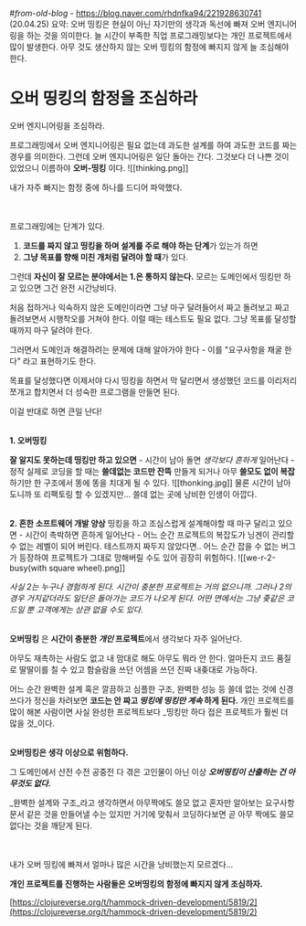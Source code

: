 ---
---
#_from-old-blog_ - https://blog.naver.com/rhdnfka94/221928630741 (20.04.25)
요약:
오버 띵킹은 현실이 아닌 자기만의 생각과 독선에 빠져 오버 엔지니어링을 하는 것을 의미한다.
늘 시간이 부족한 직업 프로그래밍보다는 개인 프로젝트에서 많이 발생한다.
아무 것도 생산하지 않는 오버 띵킹의 함정에 빠지지 않게 늘 조심해야 한다.

# 오버 띵킹의 함정을 조심하라

오버 엔지니어링을 조심하라.

프로그래밍에서 오버 엔지니어링은 필요 없는데 과도한 설계를 하여 과도한 코드를 짜는 경우를 의미한다.
그런데 오버 엔지니어링은 일단 돌아는 간다. 그것보다 더 나쁜 것이 있었으니
이름하야 **오버-띵킹** 이다.
![[thinking.png]]

내가 자주 빠지는 함정 중에 하나를 드디어 파악했다. 

\
\
프로그래밍에는 단계가 있다. 
1. **코드를 짜지 않고 띵킹을 하며 설계를 주로 해야 하는 단계**가 있는가 하면
2. **그냥 목표를 향해 미친 개처럼 달려야 할 때**가 있다.

그런데 **자신이 잘 모르는 분야에서는 1.은 통하지 않는다.**
모르는 도메인에서 띵킹만 하고 있으면 그건 완전 시간낭비다.

처음 접하거나 익숙하지 않은 도메인이라면 
그냥 마구 달려들어서 짜고 돌려보고 짜고 돌려보면서 시행착오를 거쳐야 한다.
이럴 때는 테스트도 필요 없다. 그냥 목표를 달성할 때까지 마구 달려야 한다.

그러면서 도메인과 해결하려는 문제에 대해 알아가야 한다 - 이를 "요구사항을 채굴 한다" 라고 표현하기도 한다.

목표를 달성했다면 이제서야 다시 띵킹을 하면서 
막 달리면서 생성했던 코드를 이리저리 쪼개고 합치면서 더 성숙한 프로그램을 만들면 된다.

이걸 반대로 하면 큰일 난다!
  

\
**1. 오버띵킹**

**잘 알지도 못하는데 띵킹만 하고 있으면** - 시간이 남아 돌면 _생각보다_ _흔하게_ 일어난다 - 
정작 실제로 코딩을 할 때는 **쓸데없는 코드만 잔뜩** 만들게 되거나
아무 **쓸모도 없이 복잡**하기만 한 구조에서 똥에 똥을 치대게 될 수 있다.
![[thonking.jpg]]
물론 시간이 남아도니까 또 리팩토링 할 수 있겠지만... 쓸데 없는 곳에 낭비한 인생이 아깝다.

\
**2. 흔한 소프트웨어 개발 양상**
띵킹을 하고 조심스럽게 설계해야할 때 마구 달리고 있으면 - 시간이 촉박하면 흔하게 일어난다 -
어느 순간 프로젝트의 복잡도가 닝겐이 관리할 수 없는 레벨이 되어 버린다.
테스트까지 짜두지 않았다면.. 어느 순간 잡을 수 없는 버그가 등장하여
프로젝트가 그대로 망해버릴 수도 있어 굉장히 위험하다.
![[we-r-2-busy(with square wheel).png]] 

*사실 2는 누구나 경험하게 된다. 시간이 충분한 프로젝트는 거의 없으니까.
그러나 2의 경우 거지같더라도 일단은 돌아가는 코드가 나오게 된다.
어떤 면에서는 그냥 좆같은 코드일 뿐 고객에게는 상관 없을 수도 있다.*

\
**오버띵킹** 은 **시간이 충분한 _개인_ 프로젝트**에서 생각보다 자주 일어난다.

아무도 재촉하는 사람도 없고 내 맘대로 해도 아무도 뭐라 안 한다.
얼마든지 코드 품질로 딸딸이를 칠 수 있고 함슬람을 쓰던 어셈을 쓰던 진짜 내좆대로 가능하다.

어느 순간 완벽한 설계 혹은 깔끔하고 심플한 구조, 완벽한 성능 등 쓸데 없는 것에 신경쓰다가
정신을 차려보면 **코드는 안 짜고 _띵킹에 띵킹만 계속_ 하게 된다.** 
개인 프로젝트를 많이 해본 사람이면 사실 완성한 프로젝트보다 _띵킹만 하다 접은 프로젝트가 훨씬 더 많을 것_이다.
  
\
**오버띵킹은 생각 이상으로 위험하다.** 

그 도메인에서 산전 수전 공중전 다 겪은 고인물이 아닌 이상 **_오버띵킹이 산출하는 건 아무것도 없다._**

_완벽한 설계와 구조_라고 생각하면서 
아무짝에도 쓸모 없고 혼자만 알아보는 요구사항 문서 같은 것을 만들어낼 수는 있지만
거기에 맞춰서 코딩하다보면 곧 아무 짝에도 쓸모 없다는 것을 깨닫게 된다.

 
\
\
내가 오버 띵킹에 빠져서 얼마나 많은 시간을 낭비했는지 모르겠다...

**개인 프로젝트를 진행하는 사람들은 오버띵킹의 함정에 빠지지 않게 조심하자.**

[https://clojureverse.org/t/hammock-driven-development/5819/2](https://clojureverse.org/t/hammock-driven-development/5819/2)
